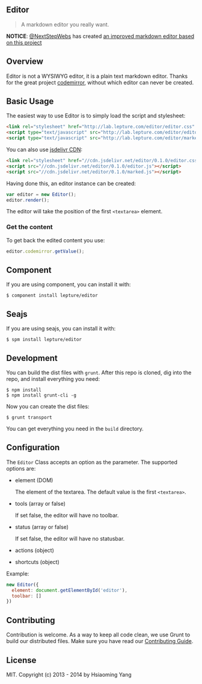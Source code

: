 ## Editor

> A markdown editor you really want.

**NOTICE**: [@NextStepWebs](https://github.com/NextStepWebs/) has created [an improved markdown editor based on this project](https://github.com/NextStepWebs/simplemde-markdown-editor/)

## Overview

Editor is not a WYSIWYG editor, it is a plain text markdown editor. Thanks for the great project [codemirror](http://codemirror.net/), without which editor can never be created.

## Basic Usage

The easiest way to use Editor is to simply load the script and stylesheet:

```html
<link rel="stylesheet" href="http://lab.lepture.com/editor/editor.css" />
<script type="text/javascript" src="http://lab.lepture.com/editor/editor.js"></script>
<script type="text/javascript" src="http://lab.lepture.com/editor/marked.js"></script>
```

You can also use [jsdelivr CDN](http://www.jsdelivr.com/#!editor):

```html
<link rel="stylesheet" href="//cdn.jsdelivr.net/editor/0.1.0/editor.css">
<script src="//cdn.jsdelivr.net/editor/0.1.0/editor.js"></script>
<script src="//cdn.jsdelivr.net/editor/0.1.0/marked.js"></script>
```

Having done this, an editor instance can be created:

```js
var editor = new Editor();
editor.render();
```

The editor will take the position of the first `<textarea>` element. 

### Get the content

To get back the edited content you use:

```js
editor.codemirror.getValue();
```

## Component

If you are using component, you can install it with:

    $ component install lepture/editor


## Seajs

If you are using seajs, you can install it with:

```
$ spm install lepture/editor
```

## Development

You can build the dist files with `grunt`. After this repo is cloned, dig into the repo, and install everything you need:

```
$ npm install
$ npm install grunt-cli -g
```

Now you can create the dist files:

```
$ grunt transport
```

You can get everything you need in the `build` directory.


## Configuration

The `Editor` Class accepts an option as the parameter. The supported options are:

* element (DOM)

  The element of the textarea. The default value is the first `<textarea>`.

* tools (array or false)

  If set false, the editor will have no toolbar.

* status (array or false)

  If set false, the editor will have no statusbar.

* actions (object)

* shortcuts (object)


Example:
```JavaScript
new Editor({
  element: document.getElementById('editor'),
  toolbar: []
})
```

## Contributing

Contribution is welcome. As a way to keep all code clean, we use Grunt to build our distributed files. Make sure you have read our [Contributing Guide](./CONTRIBUTING.md).

## License

MIT. Copyright (c) 2013 - 2014 by Hsiaoming Yang
